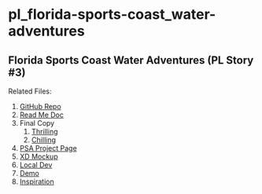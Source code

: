 # pl_florida-sports-coast_water-adventures
## Florida Sports Coast Water Adventures (PL Story #3)
Related Files:
1. [GitHub Repo](https://github.com/rmoore-madden/pl_florida-sports-coast_water-adventures)
1. [Read Me Doc](https://docs.google.com/document/d/1Q8-1ulqeKQDToLO4rRm588w9nT00WnugBDhZMFaXeJg/edit#heading=h.1bnfogdlcp8j)
1. Final Copy
    1. [Thrilling](https://docs.google.com/document/d/1z0kjpAUwSoRcDmXT71u58ItWcyqBucpU9MSZInZAWQY/edit)
    1. [Chilling](https://docs.google.com/document/d/1tXULZEa2vKVma2K475jP-wO5Xn_BAJs0X_q745829jI/edit)
1. [PSA Project Page](https://maddenmedia.lightning.force.com/lightning/r/pse__Proj__c/a1q2S000009x7uFQAQ/view)
1. [XD Mockup](https://xd.adobe.com/view/8c470d5d-45d0-4765-a470-a3a53153ecbb-d914/grid/)
1. [Local Dev](https://flfsc22-3.maddenmedia.test/2022/content/florida-sports-coast/water-adventures/)
1. [Demo](http://demo.maddenmedia.com/2022/content/florida-sports-coast/water-adventures/)
1. [Inspiration](https://www.visitbuffaloniagara.com/waterfrontfun/)



